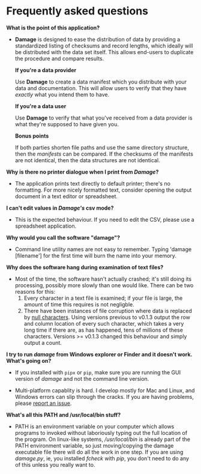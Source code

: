 # Frequently asked questions

**What is the point of this application?**

* **Damage** is designed to ease the distribution of data by providing a standardized listing of checksums and record lengths, which ideally will be distributed with the data set itself. This allows end-users to duplicate the procedure and compare results.

    **If you're a data provider**

    Use **Damage** to create a data manifest which you distribute with your data and documentation. This will allow users to verify that they have *exactly* what you intend them to have.

    **If you're a data user**

    Use **Damage** to verify that what you've received from a data provider is what they're supposed to have given you.

    **Bonus points**

    If both parties shorten file paths and use the same directory structure, then the *manifests* can be compared. If the checksums of the manifests are not identical, then the data structures are not identical.

**Why is there no printer dialogue when I print from _Damage_?**

* The application prints text directly to default printer; there's no formatting. For more nicely formatted text, consider opening the output document in a text editor or spreadsheet.

**I can't edit values in _Damage's_ csv mode?**

* This is the expected behaviour. If you need to edit the CSV, please use a spreadsheet application.

**Why would you call the software "damage"?**

* Command line utility names are not easy to remember. Typing 'damage [filename'] for the first time will burn the name into your memory.

**Why does the software hang during examination of text files?**

* Most of the time, the software hasn't actually crashed; it's still doing its processing, possibly more slowly than one would like. There can be two reasons for this:
	1. Every character in a text file is examined; if your file is large, the amount of time this requires is not negligble.
	2. There have been instances of file corruption where data is replaced by [null characters](https://en.wikipedia.org/wiki/Null_character). Using versions previous to v0.1.3 output the row and column location of every such character, which takes a very long time if there are, as has happened, tens of millions of these characters. Versions >= v0.1.3 changed this behaviour and simply output a count.

**I try to run _damage_ from Windows explorer or Finder and it doesn't work. What's going on?**

* If you installed with `pipx` or `pip`, make sure you are running the GUI version of _damage_ and not the command line version.

* Multi-platform capablity is hard. I develop mostly for Mac and Linux, and Windows errors can slip through the cracks. If you are having problems, please [report an issue](https://github.com/ubc-library-rc/damage/issues).

**What's all this PATH and /usr/local/bin stuff?**

* PATH is an environment variable on your computer which allows programs to invoked without laboriously typing out the full location of the program. On linux-like systems, _/usr/local/bin_ is already part of the PATH environment variable, so just moving/copying the damage executable file there will do all the work in one step. If you are using _damage.py_, ie, you installed _fcheck_ with _pip_, you don't need to do any of this unless you really want to.
 

